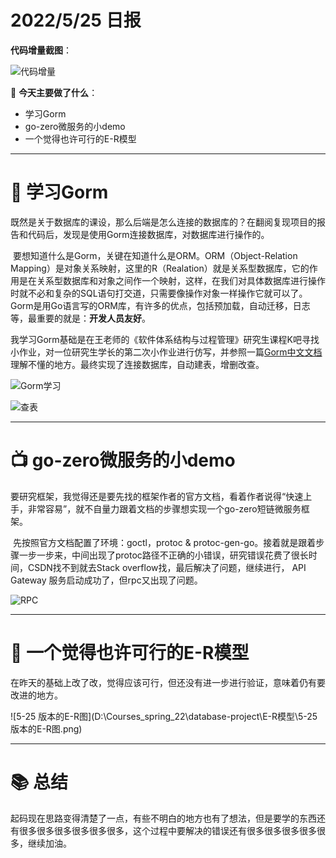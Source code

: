 # 2022/5/25 日报

**代码增量截图**：

![代码增量](D:\Courses_spring_22\database-project\日报\imgs\5-24\代码增量.jpg)

📑 **今天主要做了什么**：

- 学习Gorm
- go-zero微服务的小demo
- 一个觉得也许可行的E-R模型

---



# 🎈 学习Gorm

​	既然是关于数据库的课设，那么后端是怎么连接的数据库的？在翻阅复现项目的报告和代码后，发现是使用Gorm连接数据库，对数据库进行操作的。

​	要想知道什么是Gorm，关键在知道什么是ORM。ORM（Object-Relation Mapping）是对象关系映射，这里的R（Realation）就是关系型数据库，它的作用是在关系型数据库和对象之间作一个映射，这样，在我们对具体数据库进行操作时就不必和复杂的SQL语句打交道，只需要像操作对象一样操作它就可以了。Gorm是用Go语言写的ORM库，有许多的优点，包括预加载，自动迁移，日志等，最重要的就是：**开发人员友好**。

​	我学习Gorm基础是在王老师的《软件体系结构与过程管理》研究生课程K吧寻找小作业，对一位研究生学长的第二次小作业进行仿写，并参照一篇[Gorm中文文档](https://jasperxu.com/Programming/Golang/GORM/)理解不懂的地方。最终实现了连接数据库，自动建表，增删改查。

![Gorm学习](D:\Courses_spring_22\database-project\日报\imgs\5-25\Gorm学习.jpg)

![查表](D:\Courses_spring_22\database-project\日报\imgs\5-25\查表.jpg)





---



# 📺 go-zero微服务的小demo

​	要研究框架，我觉得还是要先找的框架作者的官方文档，看着作者说得“快速上手，非常容易”，就不自量力跟着文档的步骤想实现一个go-zero短链微服务框架。

​	先按照官方文档配置了环境：goctl，protoc & protoc-gen-go。接着就是跟着步骤一步一步来，中间出现了protoc路径不正确的小错误，研究错误花费了很长时间，CSDN找不到就去Stack overflow找，最后解决了问题，继续进行， API Gateway 服务启动成功了，但rpc又出现了问题。

![RPC](D:\Courses_spring_22\database-project\日报\imgs\5-25\RPC.jpg)



---



# 🧩 一个觉得也许可行的E-R模型

​	在昨天的基础上改了改，觉得应该可行，但还没有进一步进行验证，意味着仍有要改进的地方。

![5-25 版本的E-R图](D:\Courses_spring_22\database-project\E-R模型\5-25 版本的E-R图.png)



---



# 📚 总结

​	起码现在思路变得清楚了一点，有些不明白的地方也有了想法，但是要学的东西还有很多很多很多很多很多很多，这个过程中要解决的错误还有很多很多很多很多很多，继续加油。
